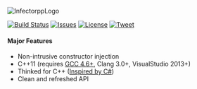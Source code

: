 ![InfectorppLogo](https://github.com/Darelbi/Infectorpp2/blob/master/doc/Infectorpp2-short.png?raw=true)

[![Build Status](https://travis-ci.org/Darelbi/Infectorpp2.svg?branch=master)](https://travis-ci.org/Darelbi/Infectorpp2) 
[![Issues](https://img.shields.io/github/issues/Darelbi/Infectorpp2.svg)](https://github.com/Darelbi/Infectorpp2/issues) 
[![License](https://img.shields.io/badge/license-MIT-blue.svg)](https://github.com/Darelbi/Infectorpp2/blob/master/LICENSE.md) 
[![Tweet](https://img.shields.io/twitter/url/https/github.com/Darelbi/Infectorpp2.svg?style=social)](http://ctt.ec/a8OEe) 

#### Major Features 
  * Non-intrusive constructor injection
  * C++11 (requires [GCC 4.6+](http://gameprog.it/articles/90/c-11-getting-started-on-windows#.U95T7aNBm7g), Clang 3.0+, VisualStudio 2013+)
  * Thinked for C++ ([Inspired by C#](https://github.com/Darelbi/Infectorpp2/wiki/Inspiration))
  * Clean and refreshed API

   
  

